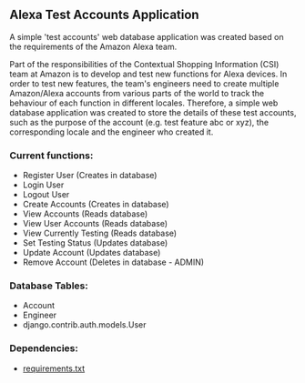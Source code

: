 ## Alexa Test Accounts Application

A simple 'test accounts' web database application was created based on the requirements of the Amazon Alexa team.

Part of the responsibilities of the Contextual Shopping Information (CSI) team at Amazon is to develop and test new 
functions for Alexa devices. In order to test new features, the team's engineers need to create multiple Amazon/Alexa accounts 
from various parts of the world to track the behaviour of each function in different locales. Therefore, a simple web 
database application was created to store the details of these test accounts, such as the purpose of the account 
(e.g. test feature abc or xyz), the corresponding locale and the engineer who created it.


### Current functions:

* Register User (Creates in database)
* Login User
* Logout User
* Create Accounts (Creates in database)
* View Accounts (Reads database)
* View User Accounts (Reads database)
* View Currently Testing (Reads database)
* Set Testing Status (Updates database)
* Update Account (Updates database)
* Remove Account (Deletes in database - ADMIN)

### Database Tables:

* Account
* Engineer
* django.contrib.auth.models.User

### Dependencies:
* [requirements.txt](https://github.com/fernawndabisinoto/web_app_project_assignment/blob/a234d8a11ade6c39534754eed3b205d5dfcba05c/requirements.txt) 